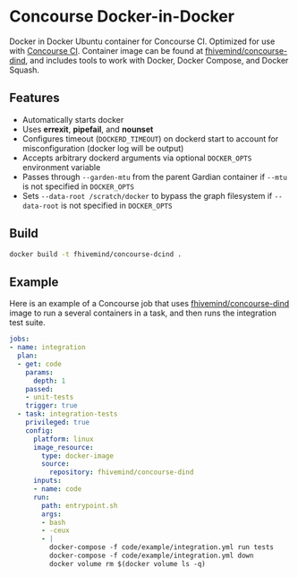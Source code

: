 # Concourse Docker-in-Docker

Docker in Docker Ubuntu container for Concourse CI. Optimized for use with [Concourse CI](https://concourse.ci).
Container image can be found at [fhivemind/concourse-dind](https://hub.docker.com/r/fhivemind/concourse-dind), and includes tools to work with Docker, Docker Compose, and Docker Squash.

## Features
* Automatically starts docker
* Uses **errexit**, **pipefail**, and **nounset**
* Configures timeout (`DOCKERD_TIMEOUT`) on dockerd start to account for misconfiguration (docker log will be output)
* Accepts arbitrary dockerd arguments via optional `DOCKER_OPTS` environment variable
* Passes through `--garden-mtu` from the parent Gardian container if `--mtu` is not specified in `DOCKER_OPTS`
* Sets `--data-root /scratch/docker` to bypass the graph filesystem if `--data-root` is not specified in `DOCKER_OPTS`

## Build
```bash
docker build -t fhivemind/concourse-dcind .
```

## Example
Here is an example of a Concourse job that uses [fhivemind/concourse-dind](https://hub.docker.com/r/fhivemind/concourse-dind) image to run a several containers in a task, and then runs the integration test suite.

```yaml
jobs:
- name: integration
  plan:
  - get: code
    params:
      depth: 1
    passed:
    - unit-tests
    trigger: true
  - task: integration-tests
    privileged: true
    config:
      platform: linux
      image_resource:
        type: docker-image
        source:
          repository: fhivemind/concourse-dind
      inputs:
      - name: code
      run:
        path: entrypoint.sh
        args:
        - bash
        - -ceux
        - |
          docker-compose -f code/example/integration.yml run tests
          docker-compose -f code/example/integration.yml down
          docker volume rm $(docker volume ls -q)
```
